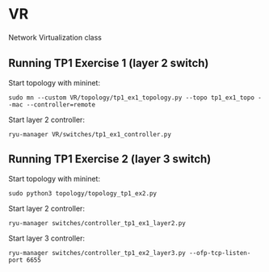 # VR
Network Virtualization class 
　

## Running TP1 Exercise 1 (layer 2 switch)

Start topology with mininet:

```sudo mn --custom VR/topology/tp1_ex1_topology.py --topo tp1_ex1_topo --mac --controller=remote```

Start layer 2 controller:

```ryu-manager VR/switches/tp1_ex1_controller.py```

## Running TP1 Exercise 2 (layer 3 switch)

Start topology with mininet:

```sudo python3 topology/topology_tp1_ex2.py```

Start layer 2 controller:

```ryu-manager switches/controller_tp1_ex1_layer2.py```

Start layer 3 controller:

```ryu-manager switches/controller_tp1_ex2_layer3.py --ofp-tcp-listen-port 6655```
